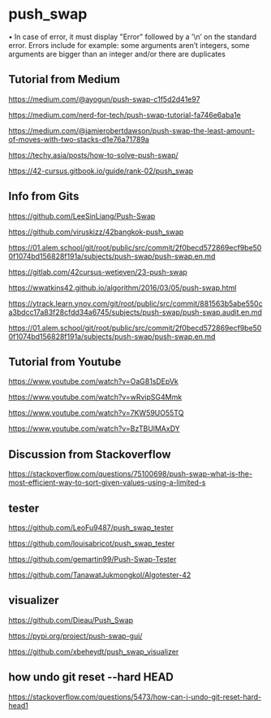 # push_swap

• In case of error, it must display "Error" followed by a ’\n’ on the standard error.
Errors include for example: some arguments aren’t integers, some arguments are
bigger than an integer and/or there are duplicates


## Tutorial from Medium
https://medium.com/@ayogun/push-swap-c1f5d2d41e97

https://medium.com/nerd-for-tech/push-swap-tutorial-fa746e6aba1e

https://medium.com/@jamierobertdawson/push-swap-the-least-amount-of-moves-with-two-stacks-d1e76a71789a

https://techy.asia/posts/how-to-solve-push-swap/

https://42-cursus.gitbook.io/guide/rank-02/push_swap

## Info from Gits
https://github.com/LeeSinLiang/Push-Swap

https://github.com/viruskizz/42bangkok-push_swap

https://01.alem.school/git/root/public/src/commit/2f0becd572869ecf9be500f1074bd156828f191a/subjects/push-swap/push-swap.en.md

https://gitlab.com/42cursus-wetieven/23-push-swap

https://wwatkins42.github.io/algorithm/2016/03/05/push-swap.html

https://ytrack.learn.ynov.com/git/root/public/src/commit/881563b5abe550ca3bdcc17a83f28cfdd34a6745/subjects/push-swap/push-swap.audit.en.md

https://01.alem.school/git/root/public/src/commit/2f0becd572869ecf9be500f1074bd156828f191a/subjects/push-swap/push-swap.en.md

## Tutorial from Youtube
https://www.youtube.com/watch?v=OaG81sDEpVk

https://www.youtube.com/watch?v=wRvipSG4Mmk

https://www.youtube.com/watch?v=7KW59UO55TQ

https://www.youtube.com/watch?v=BzTBUlMAxDY

## Discussion from Stackoverflow
https://stackoverflow.com/questions/75100698/push-swap-what-is-the-most-efficient-way-to-sort-given-values-using-a-limited-s

## tester
https://github.com/LeoFu9487/push_swap_tester

https://github.com/louisabricot/push_swap_tester

https://github.com/gemartin99/Push-Swap-Tester

https://github.com/TanawatJukmongkol/Algotester-42

## visualizer
https://github.com/Dieau/Push_Swap

https://pypi.org/project/push-swap-gui/

https://github.com/xbeheydt/push_swap_visualizer


## how undo git reset --hard HEAD
https://stackoverflow.com/questions/5473/how-can-i-undo-git-reset-hard-head1